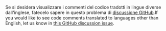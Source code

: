 <span data-ttu-id="e5dc6-101">Se si desidera visualizzare i commenti del codice tradotti in lingue diverse dall'inglese, fatecelo sapere in questo problema di [discussione GitHub](https://github.com/MicrosoftDocs/feedback/issues/2515).</span><span class="sxs-lookup"><span data-stu-id="e5dc6-101">If you would like to see code comments translated to languages other than English, let us know in [this GitHub discussion issue](https://github.com/MicrosoftDocs/feedback/issues/2515).</span></span>